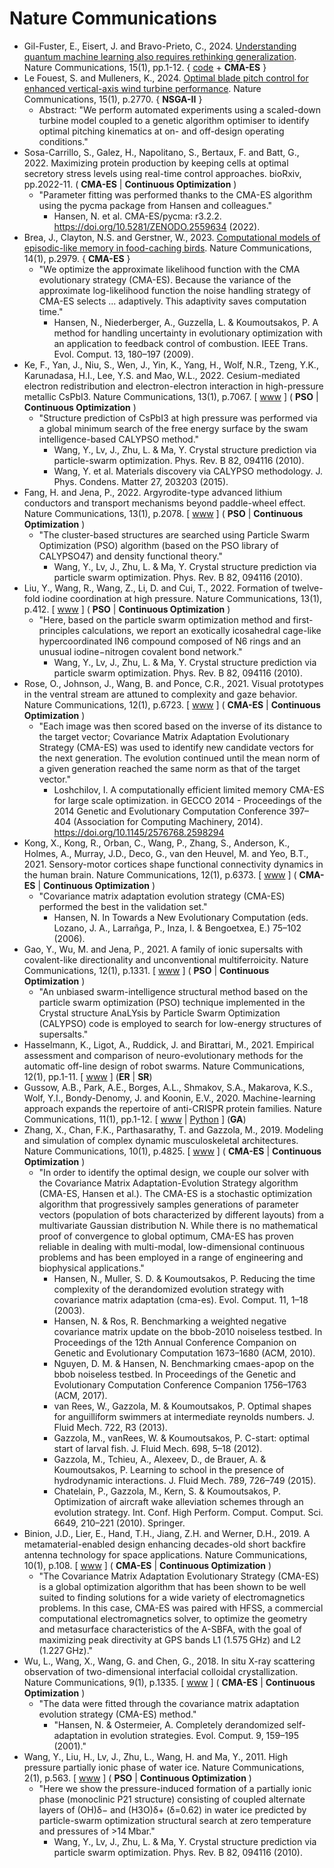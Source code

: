 # Nature Communications

* Gil-Fuster, E., Eisert, J. and Bravo-Prieto, C., 2024. [Understanding quantum machine learning also requires rethinking generalization](https://www.nature.com/articles/s41467-024-45882-z). Nature Communications, 15(1), pp.1-12. { [code](https://github.com/bpcarlos/understanding_QML_rethinking_gen) + **CMA-ES** }
* Le Fouest, S. and Mulleners, K., 2024. [Optimal blade pitch control for enhanced vertical-axis wind turbine performance](https://www.nature.com/articles/s41467-024-46988-0). Nature Communications, 15(1), p.2770. { **NSGA-II** }
  * Abstract: "We perform automated experiments using a scaled-down turbine model coupled to a genetic algorithm optimiser to identify optimal pitching kinematics at on- and off-design operating conditions."
* Sosa-Carrillo, S., Galez, H., Napolitano, S., Bertaux, F. and Batt, G., 2022. Maximizing protein production by keeping cells at optimal secretory stress levels using real-time control approaches. bioRxiv, pp.2022-11. ( **CMA-ES** | **Continuous Optimization** )
  * "Parameter fitting was performed thanks to the CMA-ES algorithm using the pycma package from Hansen and colleagues."
    * Hansen, N. et al. CMA-ES/pycma: r3.2.2. https://doi.org/10.5281/ZENODO.2559634 (2022).
* Brea, J., Clayton, N.S. and Gerstner, W., 2023. [Computational models of episodic-like memory in food-caching birds](https://www.nature.com/articles/s41467-023-38570-x). Nature Communications, 14(1), p.2979. { **CMA-ES** }
  * "We optimize the approximate likelihood function with the CMA evolutionary strategy (CMA-ES). Because the variance of the approximate log-likelihood function the noise handling strategy of CMA-ES selects ... adaptively. This adaptivity saves computation time."
    * Hansen, N., Niederberger, A., Guzzella, L. & Koumoutsakos, P. A method for handling uncertainty in evolutionary optimization with an application to feedback control of combustion. IEEE Trans. Evol. Comput. 13, 180–197 (2009).
* Ke, F., Yan, J., Niu, S., Wen, J., Yin, K., Yang, H., Wolf, N.R., Tzeng, Y.K., Karunadasa, H.I., Lee, Y.S. and Mao, W.L., 2022. Cesium-mediated electron redistribution and electron-electron interaction in high-pressure metallic CsPbI3. Nature Communications, 13(1), p.7067. [ [www](https://www.nature.com/articles/s41467-022-34786-5) ] ( **PSO** | **Continuous Optimization** )
  * "Structure prediction of CsPbI3 at high pressure was performed via a global minimum search of the free energy surface by the swam intelligence-based CALYPSO method."
    * Wang, Y., Lv, J., Zhu, L. & Ma, Y. Crystal structure prediction via particle-swarm optimization. Phys. Rev. B 82, 094116 (2010).
    * Wang, Y. et al. Materials discovery via CALYPSO methodology. J. Phys. Condens. Matter 27, 203203 (2015).
* Fang, H. and Jena, P., 2022. Argyrodite-type advanced lithium conductors and transport mechanisms beyond paddle-wheel effect. Nature Communications, 13(1), p.2078. [ [www](https://www.nature.com/articles/s41467-022-29769-5) ] ( **PSO** | **Continuous Optimization** )
  * "The cluster-based structures are searched using Particle Swarm Optimization (PSO) algorithm (based on the PSO library of CALYPSO47) and density functional theory."
    * Wang, Y., Lv, J., Zhu, L. & Ma, Y. Crystal structure prediction via particle swarm optimization. Phys. Rev. B 82, 094116 (2010).
* Liu, Y., Wang, R., Wang, Z., Li, D. and Cui, T., 2022. Formation of twelve-fold iodine coordination at high pressure. Nature Communications, 13(1), p.412. [ [www](https://www.nature.com/articles/s41467-022-28083-4) ] ( **PSO** | **Continuous Optimization** )
  * "Here, based on the particle swarm optimization method and first-principles calculations, we report an exotically icosahedral cage-like hypercoordinated IN6 compound composed of N6 rings and an unusual iodine−nitrogen covalent bond network."
    * Wang, Y., Lv, J., Zhu, L. & Ma, Y. Crystal structure prediction via particle swarm optimization. Phys. Rev. B 82, 094116 (2010).
* Rose, O., Johnson, J., Wang, B. and Ponce, C.R., 2021. Visual prototypes in the ventral stream are attuned to complexity and gaze behavior. Nature Communications, 12(1), p.6723. [ [www](https://www.nature.com/articles/s41467-021-27027-8) ] ( **CMA-ES** | **Continuous Optimization** )
  * "Each image was then scored based on the inverse of its distance to the target vector; Covariance Matrix Adaptation Evolutionary Strategy (CMA-ES) was used to identify new candidate vectors for the next generation. The evolution continued until the mean norm of a given generation reached the same norm as that of the target vector."
    * Loshchilov, I. A computationally efficient limited memory CMA-ES for large scale optimization. in GECCO 2014 - Proceedings of the 2014 Genetic and
Evolutionary Computation Conference 397–404 (Association for Computing Machinery, 2014). https://doi.org/10.1145/2576768.2598294
* Kong, X., Kong, R., Orban, C., Wang, P., Zhang, S., Anderson, K., Holmes, A., Murray, J.D., Deco, G., van den Heuvel, M. and Yeo, B.T., 2021. Sensory-motor cortices shape functional connectivity dynamics in the human brain. Nature Communications, 12(1), p.6373. [ [www](https://www.nature.com/articles/s41467-021-26704-y) ] ( **CMA-ES** | **Continuous Optimization** )
  * "Covariance matrix adaptation evolution strategy (CMA-ES) performed the best in the validation set."
    * Hansen, N. In Towards a New Evolutionary Computation (eds. Lozano, J. A., Larrañga, P., Inza, I. & Bengoetxea, E.) 75–102 (2006).
* Gao, Y., Wu, M. and Jena, P., 2021. A family of ionic supersalts with covalent-like directionality and unconventional multiferroicity. Nature Communications, 12(1), p.1331. [ [www](https://www.nature.com/articles/s41467-021-21597-3) ] ( **PSO** | **Continuous Optimization** )
  * "An unbiased swarm-intelligence structural method based on the particle swarm optimization (PSO) technique implemented in the Crystal structure AnaLYsis by Particle Swarm Optimization (CALYPSO) code is employed to search for low-energy structures of supersalts."
* Hasselmann, K., Ligot, A., Ruddick, J. and Birattari, M., 2021. Empirical assessment and comparison of neuro-evolutionary methods for the automatic off-line design of robot swarms. Nature Communications, 12(1), pp.1-11. [ [www](https://www.nature.com/articles/s41467-021-24642-3) ] (**ER** | **SR**)
* Gussow, A.B., Park, A.E., Borges, A.L., Shmakov, S.A., Makarova, K.S., Wolf, Y.I., Bondy-Denomy, J. and Koonin, E.V., 2020. Machine-learning approach expands the repertoire of anti-CRISPR protein families. Nature Communications, 11(1), pp.1-12. [ [www](https://www.nature.com/articles/s41467-020-17652-0) | [Python](https://github.com/gussow/acr) ] (**GA**)
* Zhang, X., Chan, F.K., Parthasarathy, T. and Gazzola, M., 2019. Modeling and simulation of complex dynamic musculoskeletal architectures. Nature Communications, 10(1), p.4825. [ [www](https://www.nature.com/articles/s41467-019-12759-5) ] ( **CMA-ES** | **Continuous Optimization** )
  * "In order to identify the optimal design, we couple our solver with the Covariance Matrix Adaptation-Evolution Strategy algorithm (CMA-ES, Hansen et al.). The CMA-ES is a stochastic optimization algorithm that progressively samples generations of parameter vectors (population of bots characterized by different layouts) from a multivariate Gaussian distribution N. While there is no mathematical proof of convergence to global optimum, CMA-ES has proven reliable in dealing with multi-modal, low-dimensional continuous problems and has been employed in a range of engineering and biophysical applications."
    * Hansen, N., Muller, S. D. & Koumoutsakos, P. Reducing the time complexity of the derandomized evolution strategy with covariance matrix adaptation (cma-es). Evol. Comput. 11, 1–18 (2003).
    * Hansen, N. & Ros, R. Benchmarking a weighted negative covariance matrix update on the bbob-2010 noiseless testbed. In Proceedings of the 12th Annual Conference Companion on Genetic and Evolutionary Computation 1673–1680 (ACM, 2010).
    * Nguyen, D. M. & Hansen, N. Benchmarking cmaes-apop on the bbob noiseless testbed. In Proceedings of the Genetic and Evolutionary Computation Conference Companion 1756–1763 (ACM, 2017).
    * van Rees, W., Gazzola, M. & Koumoutsakos, P. Optimal shapes for anguilliform swimmers at intermediate reynolds numbers. J. Fluid Mech. 722, R3 (2013).
    * Gazzola, M., vanRees, W. & Koumoutsakos, P. C-start: optimal start of larval fish. J. Fluid Mech. 698, 5–18 (2012).
    * Gazzola, M., Tchieu, A., Alexeev, D., de Brauer, A. & Koumoutsakos, P. Learning to school in the presence of hydrodynamic interactions. J. Fluid Mech. 789, 726–749 (2015).
    * Chatelain, P., Gazzola, M., Kern, S. & Koumoutsakos, P. Optimization of aircraft wake alleviation schemes through an evolution strategy. Int. Conf. High Perform. Comput. Comput. Sci. 6649, 210–221 (2010). Springer.
* Binion, J.D., Lier, E., Hand, T.H., Jiang, Z.H. and Werner, D.H., 2019. A metamaterial-enabled design enhancing decades-old short backfire antenna technology for space applications. Nature Communications, 10(1), p.108. [ [www](https://www.nature.com/articles/s41467-018-08032-w) ] ( **CMA-ES** | **Continuous Optimization** )
  * "The Covariance Matrix Adaptation Evolutionary Strategy (CMA-ES) is a global optimization algorithm that has been shown to be well suited to finding solutions for a wide variety of electromagnetics problems. In this case, CMA-ES was paired with HFSS, a commercial computational electromagnetics solver, to optimize the geometry and metasurface characteristics of the A-SBFA, with the goal of maximizing peak directivity at GPS bands L1 (1.575 GHz) and L2 (1.227 GHz)."
* Wu, L., Wang, X., Wang, G. and Chen, G., 2018. In situ X-ray scattering observation of two-dimensional interfacial colloidal crystallization. Nature Communications, 9(1), p.1335. [ [www](https://www.nature.com/articles/s41467-018-03767-y) ] ( **CMA-ES** | **Continuous Optimization** )
  * "The data were fitted through the covariance matrix adaptation evolution strategy (CMA-ES) method."
    * "Hansen, N. & Ostermeier, A. Completely derandomized self-adaptation in evolution strategies. Evol. Comput. 9, 159–195 (2001)."
* Wang, Y., Liu, H., Lv, J., Zhu, L., Wang, H. and Ma, Y., 2011. High pressure partially ionic phase of water ice. Nature Communications, 2(1), p.563. [ [www](https://www.nature.com/articles/ncomms1566) ] ( **PSO** | **Continuous Optimization** )
  * "Here we show the pressure-induced formation of a partially ionic phase (monoclinic P21 structure) consisting of coupled alternate layers of (OH)δ− and (H3O)δ+ (δ=0.62) in water ice predicted by particle-swarm optimization structural search at zero temperature and pressures of >14 Mbar."
    * Wang, Y., Lv, J., Zhu, L. & Ma, Y. Crystal structure prediction via particle swarm optimization. Phys. Rev. B 82, 094116 (2010).

